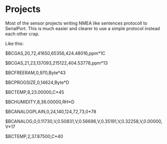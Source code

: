 # Projects

Most of the sensor projects writing NMEA like sentences protocoll to SerialPort.
This is much easier and clearer to use a simple protocol instead each other crap.

Like this:

$BCGAS,20,72,41650,65356,424.48016,ppm*1C

$BCGAS,21,23,137093,215122,404.53778,ppm*13

$BCFREERAM,0,970,Byte*43

$BCPROGSIZE,0,14624,Byte*D

$BCTEMP,8,23.00000,C*45

$BCHUMIDITY,8,36.00000,RH*D

$BCANALOGPLAIN,0,24,140,124,72,73,0*78

$BCANALOG,0,0.11730,V,0.50831,V,0.56696,V,0.35191,V,0.32258,V,0.00000,V*17

$BCTEMP,2,37.87500,C*40
